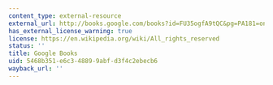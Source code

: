 ```yaml
---
content_type: external-resource
external_url: http://books.google.com/books?id=FU35ogfA9tQC&pg=PA181=onepage
has_external_license_warning: true
license: https://en.wikipedia.org/wiki/All_rights_reserved
status: ''
title: Google Books
uid: 5468b351-e6c3-4889-9abf-d3f4c2ebecb6
wayback_url: ''
---
```


